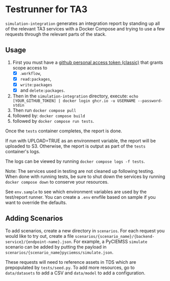 # Testrunner for TA3
`simulation-integration` generates an integration report by
standing up all of the relevant TA3 services with a Docker Compose
and trying to use a few requests through the relevant parts of the stack.

## Usage

1. First you must have a [github personal access token (classic)](https://docs.github.com/en/authentication/keeping-your-account-and-data-secure/managing-your-personal-access-tokens) that grants scope access to
   - [x] .`workflow`,
   - [x] `read:packages`,
   - [x] `write:packages`
   - [x] and `delete:packages`.
3. Then in the `simulation-integration` directory, execute: `echo [YOUR_GITHUB_TOKEN] | docker login ghcr.io -u USERNAME --password-stdin`
4. Then run `docker compose pull`
5. followed by: `docker compose build`
6. followed by `docker compose run tests`.
   
Once the `tests` container completes, the report is done.

If run with UPLOAD=TRUE as an environment variable, the report will be uploaded to S3.
Otherwise, the report is output as part of the `tests` container's logs.

The logs can be viewed by running `docker compose logs -f tests`.

Note: The services used in testing are not cleaned up following testing. When done with running tests,
be sure to shut down the services by running `docker compose down` to conserve your resources.

See `env.sample` to see which environment variables are used by the test/report runner. 
You can create a `.env` envfile based on sample if you want to override the defaults.

## Adding Scenarios
To add scenarios, create a new directory in `scenarios`. For each request you would like to 
try out, create a file `scenarios/{scenario_name}/{backend-service}/{endpoint-name}.json`. For example, a PyCIEMSS
`simulate` scenario can be added by putting the payload in `scenarios/{scenario_name}pyciemss/simulate.json`.

These requests will need to reference assets in TDS which are prepopulated by `tests/seed.py`. To add more resources,
go to `data/datasets` to add a CSV and `data/model` to add a configuration.
